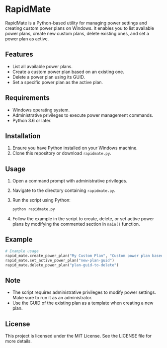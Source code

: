 # RapidMate

RapidMate is a Python-based utility for managing power settings and creating custom power plans on Windows. It enables you to list available power plans, create new custom plans, delete existing ones, and set a power plan as active.

## Features

- List all available power plans.
- Create a custom power plan based on an existing one.
- Delete a power plan using its GUID.
- Set a specific power plan as the active plan.

## Requirements

- Windows operating system.
- Administrative privileges to execute power management commands.
- Python 3.6 or later.

## Installation

1. Ensure you have Python installed on your Windows machine.
2. Clone this repository or download `rapidmate.py`.

## Usage

1. Open a command prompt with administrative privileges.
2. Navigate to the directory containing `rapidmate.py`.
3. Run the script using Python:

   ```bash
   python rapidmate.py
   ```

4. Follow the example in the script to create, delete, or set active power plans by modifying the commented section in `main()` function.

## Example

```python
# Example usage
rapid_mate.create_power_plan("My Custom Plan", "Custom power plan based on balanced", "381b4222-f694-41f0-9685-ff5bb260df2e")
rapid_mate.set_active_power_plan("new-plan-guid")
rapid_mate.delete_power_plan("plan-guid-to-delete")
```

## Note

- The script requires administrative privileges to modify power settings. Make sure to run it as an administrator.
- Use the GUID of the existing plan as a template when creating a new plan.

## License

This project is licensed under the MIT License. See the LICENSE file for more details.